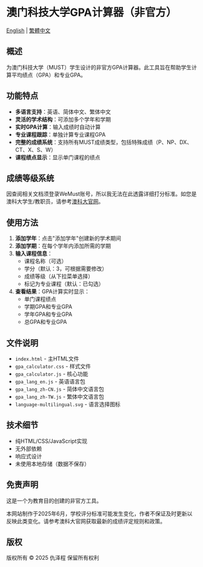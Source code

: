 # 澳门科技大学GPA计算器（非官方）

[English](README.md) | [繁體中文](README_zh-TW.md)

## 概述

为澳门科技大学（MUST）学生设计的非官方GPA计算器。此工具旨在帮助学生计算平均绩点（GPA）和专业GPA。

## 功能特点

- **多语言支持**：英语、简体中文、繁体中文
- **灵活的学术结构**：可添加多个学年和学期
- **实时GPA计算**：输入成绩时自动计算
- **专业课程跟踪**：单独计算专业课程GPA
- **完整的成绩系统**：支持所有MUST成绩类型，包括特殊成绩（P、NP、DX、CT、X、S、W）
- **课程绩点显示**：显示单门课程的绩点

## 成绩等级系统

因查阅相关文档须登录WeMust账号，所以我无法在此透露详细打分标准。如您是澳科大学生/教职员，请参考[澳科大官网](https://student-wmweb.must.edu.mo/ebook/handbook/Books/Chapters-CHN/Undergraduate/UG-CH-4.pdf)。

## 使用方法

1. **添加学年**：点击"添加学年"创建新的学术期间
2. **添加学期**：在每个学年内添加所需的学期
3. **输入课程信息**：
   - 课程名称（可选）
   - 学分（默认：3，可根据需要修改）
   - 成绩等级（从下拉菜单选择）
   - 标记为专业课程（默认：已勾选）
4. **查看结果**：GPA计算实时显示：
   - 单门课程绩点
   - 学期GPA和专业GPA
   - 学年GPA和专业GPA
   - 总GPA和专业GPA

## 文件说明

- `index.html` - 主HTML文件
- `gpa_calculator.css` - 样式文件
- `gpa_calculator.js` - 核心功能
- `gpa_lang_en.js` - 英语语言包
- `gpa_lang_zh-CN.js` - 简体中文语言包
- `gpa_lang_zh-TW.js` - 繁体中文语言包
- `language-multilingual.svg` - 语言选择图标

## 技术细节

- 纯HTML/CSS/JavaScript实现
- 无外部依赖
- 响应式设计
- 未使用本地存储（数据不保存）

## 免责声明

这是一个为教育目的创建的非官方工具。

本网站制作于2025年6月，学校评分标准可能发生变化，作者不保证及时更新以反映此类变化。请参考澳科大官网获取最新的成绩评定规则和政策。

## 版权

版权所有 © 2025 仇泽程 保留所有权利

